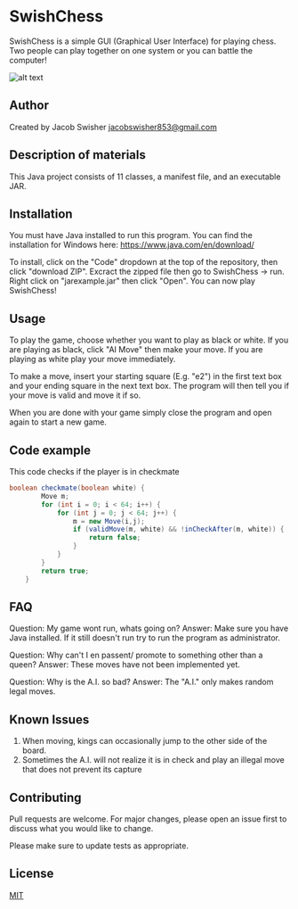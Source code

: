 # SwishChess

SwishChess is a simple GUI (Graphical User Interface) for playing chess. Two people can play together on one system or you can battle the computer!  



![alt text](https://cdn.pixabay.com/photo/2018/11/07/23/51/chess-3801531_960_720.jpg)

## Author

Created by Jacob Swisher <jacobswisher853@gmail.com>

## Description of materials

This Java project consists of 11 classes, a manifest file, and an executable JAR.

## Installation

You must have Java installed to run this program. You can find the installation for Windows here: https://www.java.com/en/download/

To install, click on the "Code" dropdown at the top of the repository, then click "download ZIP". Excract the zipped file then go to SwishChess -> run. 
Right click on "jarexample.jar" then click "Open". You can now play SwishChess!

## Usage

To play the game, choose whether you want to play as black or white. If you are playing as black, click "AI Move" then make your move. If you are playing as white play your move immediately.

To make a move, insert your starting square (E.g. "e2") in the first text box and your ending square in the next text box. The program will then tell you if your move is valid and move it if so.

When you are done with your game simply close the program and open again to start a new game.

## Code example 

This code checks if the player is in checkmate
```Java
boolean checkmate(boolean white) {
		Move m;
		for (int i = 0; i < 64; i++) {
			for (int j = 0; j < 64; j++) {
				m = new Move(i,j);
				if (validMove(m, white) && !inCheckAfter(m, white)) {
					return false;
				}
			}
		}
		return true;
	}
```

## FAQ

Question: My game wont run, whats going on?
Answer: Make sure you have Java installed. If it still doesn't run try to run the program as administrator.

Question: Why can't I en passent/ promote to something other than a queen? 
Answer: These moves have not been implemented yet.

Question: Why is the A.I. so bad?
Answer: The "A.I." only makes random legal moves.

## Known Issues

1. When moving, kings can occasionally jump to the other side of the board.
2. Sometimes the A.I. will not realize it is in check and play an illegal move that does not prevent its capture

## Contributing
Pull requests are welcome. For major changes, please open an issue first to discuss what you would like to change.

Please make sure to update tests as appropriate.

## License
[MIT](https://choosealicense.com/licenses/mit/)
